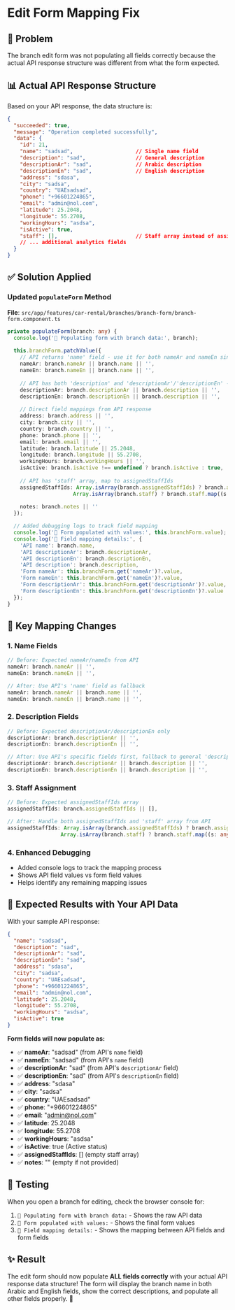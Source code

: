 # Edit Form Mapping Fix

## 🎯 **Problem**
The branch edit form was not populating all fields correctly because the actual API response structure was different from what the form expected.

## 📊 **Actual API Response Structure**
Based on your API response, the data structure is:

```json
{
  "succeeded": true,
  "message": "Operation completed successfully",
  "data": {
    "id": 21,
    "name": "sadsad",                    // Single name field
    "description": "sad",                // General description
    "descriptionAr": "sad",              // Arabic description  
    "descriptionEn": "sad",              // English description
    "address": "sdasa",
    "city": "sadsa", 
    "country": "UAEsadsad",
    "phone": "+96601224865",
    "email": "admin@nol.com",
    "latitude": 25.2048,
    "longitude": 55.2708,
    "workingHours": "asdsa",
    "isActive": true,
    "staff": [],                         // Staff array instead of assignedStaffIds
    // ... additional analytics fields
  }
}
```

## ✅ **Solution Applied**

### Updated `populateForm` Method
**File**: `src/app/features/car-rental/branches/branch-form/branch-form.component.ts`

```typescript
private populateForm(branch: any) {
  console.log('🏢 Populating form with branch data:', branch);
  
  this.branchForm.patchValue({
    // API returns 'name' field - use it for both nameAr and nameEn since API doesn't have separate fields
    nameAr: branch.nameAr || branch.name || '',
    nameEn: branch.nameEn || branch.name || '',
    
    // API has both 'description' and 'descriptionAr'/'descriptionEn' - use specific ones if available
    descriptionAr: branch.descriptionAr || branch.description || '',
    descriptionEn: branch.descriptionEn || branch.description || '',
    
    // Direct field mappings from API response
    address: branch.address || '',
    city: branch.city || '',
    country: branch.country || '',
    phone: branch.phone || '',
    email: branch.email || '',
    latitude: branch.latitude || 25.2048,
    longitude: branch.longitude || 55.2708,
    workingHours: branch.workingHours || '',
    isActive: branch.isActive !== undefined ? branch.isActive : true,
    
    // API has 'staff' array, map to assignedStaffIds
    assignedStaffIds: Array.isArray(branch.assignedStaffIds) ? branch.assignedStaffIds : 
                     Array.isArray(branch.staff) ? branch.staff.map((s: any) => s.id || s) : [],
    
    notes: branch.notes || ''
  });

  // Added debugging logs to track field mapping
  console.log('🏢 Form populated with values:', this.branchForm.value);
  console.log('🏢 Field mapping details:', {
    'API name': branch.name,
    'API descriptionAr': branch.descriptionAr,
    'API descriptionEn': branch.descriptionEn,
    'API description': branch.description,
    'Form nameAr': this.branchForm.get('nameAr')?.value,
    'Form nameEn': this.branchForm.get('nameEn')?.value,
    'Form descriptionAr': this.branchForm.get('descriptionAr')?.value,
    'Form descriptionEn': this.branchForm.get('descriptionEn')?.value
  });
}
```

## 🔧 **Key Mapping Changes**

### 1. **Name Fields**
```typescript
// Before: Expected nameAr/nameEn from API
nameAr: branch.nameAr || '',
nameEn: branch.nameEn || '',

// After: Use API's 'name' field as fallback
nameAr: branch.nameAr || branch.name || '',
nameEn: branch.nameEn || branch.name || '',
```

### 2. **Description Fields**
```typescript
// Before: Expected descriptionAr/descriptionEn only
descriptionAr: branch.descriptionAr || '',
descriptionEn: branch.descriptionEn || '',

// After: Use API's specific fields first, fallback to general 'description'
descriptionAr: branch.descriptionAr || branch.description || '',
descriptionEn: branch.descriptionEn || branch.description || '',
```

### 3. **Staff Assignment**
```typescript
// Before: Expected assignedStaffIds array
assignedStaffIds: branch.assignedStaffIds || [],

// After: Handle both assignedStaffIds and 'staff' array from API
assignedStaffIds: Array.isArray(branch.assignedStaffIds) ? branch.assignedStaffIds : 
                 Array.isArray(branch.staff) ? branch.staff.map((s: any) => s.id || s) : [],
```

### 4. **Enhanced Debugging**
- Added console logs to track the mapping process
- Shows API field values vs form field values
- Helps identify any remaining mapping issues

## 🎯 **Expected Results with Your API Data**

With your sample API response:
```json
{
  "name": "sadsad",
  "description": "sad", 
  "descriptionAr": "sad",
  "descriptionEn": "sad",
  "address": "sdasa",
  "city": "sadsa",
  "country": "UAEsadsad",
  "phone": "+96601224865",
  "email": "admin@nol.com",
  "latitude": 25.2048,
  "longitude": 55.2708,
  "workingHours": "asdsa",
  "isActive": true
}
```

**Form fields will now populate as:**
- ✅ **nameAr**: "sadsad" (from API's `name` field)
- ✅ **nameEn**: "sadsad" (from API's `name` field)  
- ✅ **descriptionAr**: "sad" (from API's `descriptionAr` field)
- ✅ **descriptionEn**: "sad" (from API's `descriptionEn` field)
- ✅ **address**: "sdasa"
- ✅ **city**: "sadsa"
- ✅ **country**: "UAEsadsad" 
- ✅ **phone**: "+96601224865"
- ✅ **email**: "admin@nol.com"
- ✅ **latitude**: 25.2048
- ✅ **longitude**: 55.2708
- ✅ **workingHours**: "asdsa"
- ✅ **isActive**: true (Active status)
- ✅ **assignedStaffIds**: [] (empty staff array)
- ✅ **notes**: "" (empty if not provided)

## 🧪 **Testing**

When you open a branch for editing, check the browser console for:
1. `🏢 Populating form with branch data:` - Shows the raw API data
2. `🏢 Form populated with values:` - Shows the final form values
3. `🏢 Field mapping details:` - Shows the mapping between API fields and form fields

## ✨ **Result**

The edit form should now populate **ALL fields correctly** with your actual API response data structure! The form will display the branch name in both Arabic and English fields, show the correct descriptions, and populate all other fields properly. 🎉
